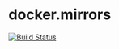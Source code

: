 # docker.mirrors
[![Build Status](https://travis-ci.com/raylax/docker.mirrors.svg?branch=master)](https://travis-ci.com/raylax/docker.mirrors)
